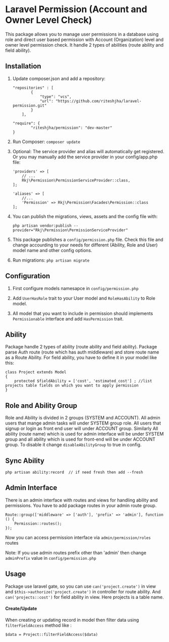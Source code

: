 # Laravel Permission (Account and Owner Level Check)
This package allows you to manage user permissions in a database using role and direct user based permission with Account (Organization) level and owner level permission check. It handle 2 types of abilities (route ability and field ability).

## Installation

1. Update composer.json and add a repository:

    ```
    "repositories" : [
            {
                "type": "vcs",
                "url": "https://github.com/riteshjha/laravel-permission.git"   
            }
        ],
    
    "require": {
            "riteshjha/permission": "dev-master"
    }
    ```
2. Run Composer: ``` composer update ```

3. Optional: The service provider and alias will automatically get registered. Or you may manually add the service provider in your config/app.php file:

    ```
    'providers' => [
        // ...
        Rkj\Permission\PermissionServiceProvider::class,
    ];

    'aliases' => [
        //...
        'Permission' => Rkj\Permission\Facades\Permission::class
    ];
    ```
4. You can publish the migrations, views, assets and the config file with:

    ```
    php artisan vendor:publish --provider="Rkj\Permission\PermissionServiceProvider"
    ```
5. This package publishes a ```config/permission.php``` file. Check this file and change accourding to your needs for different (Ability, Role and User) model name and other config options.

6. Run migrations: ``` php artisan migrate ```

## Configuration

1. First configure models namesapce in ```config/permission.php```

2. Add ```UserHasRole``` trait to your User model and ```RoleHasAbility``` to Role model.

3. All model that you want to include in permission should implements ``` Permissionable ``` interface and add ``` HasPermission ``` trait.

## Ability

Package handle 2 types of ability (route ability and field ability). Package parse Auth route (route which has auth middleware) and store route name as a Route Ability. For field ability, you have to define it in your model like this:

    class Project extends Model
    {
        protected $fieldAbility = ['cost', 'estimated_cost'] ; //list projects table fields on which you want to apply permission
    }
    
## Role and Ability Group

Role and Ability is divided in 2 groups (SYSTEM and ACCOUNT). All admin users that mange admin tasks will under SYSTEM group role.
All users that signup or login as front end user will under ACCOUNT group. Similarly All ability (route name) which is used for admin
interface will be under SYSTEM group and all ability which is used for front-end will be under ACCOUNT group. To disable it change ``` disableAbilityGroup ```  to true in config.

## Sync Ability

    php artisan ability:record  // if need fresh then add --fresh

## Admin Interface

There is an admin interface with routes and views for handling ability and permissions. You have to add package routes in your admin route group.

    Route::group(['middleware' => ['auth'], 'prefix' => 'admin'], function () {
        Permission::routes();
    });
        
Now you can access permission interface via ```admin/permission/roles``` routes

Note: If you use admin routes prefix other than 'admin' then change ```adminPrefix``` value in ```config/permission.php```

## Usage

Package use laravel gate, so you can use ``` can('project.create') ``` in view and ``` $this->authorize('project.create') ``` in controller for route ability. And ``` can('projects::cost') ``` for field ability in view. Here projects is a table name.

#### Create/Update

When creating or updating record in model then filter data using ``` filterFieldAccess ``` method like :

    $data = Project::filterFieldAccess($data)
